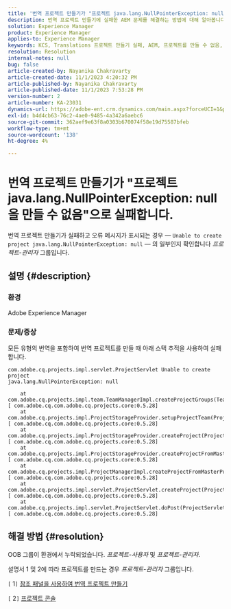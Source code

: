 ```yaml
---
title: '번역 프로젝트 만들기가 "프로젝트 java.lang.NullPointerException: null을 만들 수 없음"으로 실패합니다.'
description: 번역 프로젝트 만들기에 실패한 AEM 문제를 해결하는 방법에 대해 알아봅니다. OOB 그룹이 누락되었습니다.
solution: Experience Manager
product: Experience Manager
applies-to: Experience Manager
keywords: KCS, Translations 프로젝트 만들기 실패, AEM, 프로젝트를 만들 수 없음, java.lang.NullPointerException
resolution: Resolution
internal-notes: null
bug: false
article-created-by: Nayanika Chakravarty
article-created-date: 11/1/2023 4:20:32 PM
article-published-by: Nayanika Chakravarty
article-published-date: 11/1/2023 7:53:28 PM
version-number: 2
article-number: KA-23031
dynamics-url: https://adobe-ent.crm.dynamics.com/main.aspx?forceUCI=1&pagetype=entityrecord&etn=knowledgearticle&id=8d39a28e-d278-ee11-8179-6045bd0065f9
exl-id: b4d4cb63-76c2-4ae0-9485-4a342a6aebc6
source-git-commit: 362aef9e63f8a0303b670074f58e19d75587bfeb
workflow-type: tm+mt
source-wordcount: '138'
ht-degree: 4%

---
```


# 번역 프로젝트 만들기가 &quot;프로젝트 java.lang.NullPointerException: null을 만들 수 없음&quot;으로 실패합니다.


번역 프로젝트 만들기가 실패하고 오류 메시지가 표시되는 경우 — `Unable to create project java.lang.NullPointerException: null` — 의 일부인지 확인합니다 *프로젝트-관리자* 그룹입니다.

## 설명 {#description}


### 환경

Adobe Experience Manager

### 문제/증상

모든 유형의 번역을 포함하여 번역 프로젝트를 만들 때 아래 스택 추적을 사용하여 실패합니다.


```
com.adobe.cq.projects.impl.servlet.ProjectServlet Unable to create project
java.lang.NullPointerException: null

    at com.adobe.cq.projects.impl.team.TeamManagerImpl.createProjectGroups(TeamManagerImpl.java:346) [ com.adobe.cq.com.adobe.cq.projects.core:0.5.28] 
    at com.adobe.cq.projects.impl.ProjectStorageProvider.setupProjectTeam(ProjectStorageProvider.java:691) [ com.adobe.cq.com.adobe.cq.projects.core:0.5.28] 
    at com.adobe.cq.projects.impl.ProjectStorageProvider.createProject(ProjectStorageProvider.java:636) [ com.adobe.cq.com.adobe.cq.projects.core:0.5.28] 
    at com.adobe.cq.projects.impl.ProjectStorageProvider.createProjectFromMasterProject(ProjectStorageProvider.java:514) [ com.adobe.cq.com.adobe.cq.projects.core:0.5.28] 
    at com.adobe.cq.projects.impl.ProjectManagerImpl.createProjectFromMasterProject(ProjectManagerImpl.java:92) [ com.adobe.cq.com.adobe.cq.projects.core:0.5.28] 
    at com.adobe.cq.projects.impl.servlet.ProjectServlet.createProject(ProjectServlet.java:297) [ com.adobe.cq.com.adobe.cq.projects.core:0.5.28] 
    at com.adobe.cq.projects.impl.servlet.ProjectServlet.doPost(ProjectServlet.java:196) [ com.adobe.cq.com.adobe.cq.projects.core:0.5.28]
```



## 해결 방법 {#resolution}


OOB 그룹이 환경에서 누락되었습니다. *프로젝트-사용자* 및 *프로젝트-관리자*.

설명서 1 및 2에 따라 프로젝트를 만드는 경우 *프로젝트-관리자* 그룹입니다.

&#x200B;&#x200B;&#x200B;&#x200B;`[` 1`]`  [참조 패널을 사용하여 번역 프로젝트 만들기](https://experienceleague.adobe.com/docs/experience-manager-65/administering/introduction/tc-manage.html?lang=en#creating-translation-projects-using-the-references-panel)

`[` 2`]`  [프로젝트 콘솔](https://experienceleague.adobe.com/docs/experience-manager-65/authoring/projects/projects.html?lang=en#projects-console)

